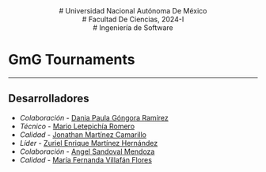 <center> # Universidad Nacional Autónoma De México </center>
<center> # Facultad De Ciencias, 2024-I </center>
<center> # Ingeniería de Software</center>

# GmG Tournaments
---
## Desarrolladores

- *Colaboración* - [Dania Paula Góngora Ramírez](https://github.com/daniagongora)
- *Técnico* - [Mario Letepichía Romero](https://github.com/MarioLetepichia)
- *Calidad* - [Jonathan Martínez Camarillo](https://github.com/Jonathan318042989)
- *Líder* - [Zuriel Enrique Martínez Hernández](https://github.com/Zurieel) 
- *Colaboración* - [Angel Sandoval Mendoza](https://github.com/AngelSandovalMendoza)
- *Calidad* - [María Fernanda Villafán Flores](https://github.com/FernandaVillafan) 
